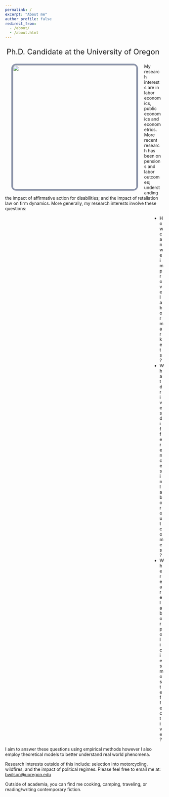 ```yaml
---
permalink: /
excerpt: "About me"
author_profile: false
redirect_from: 
  - /about/
  - /about.html
---
```


<style>
    /* Center-align the text */
    .center-text {
      text-align: center;
    }
</style>
  
<div class="center-text">
  <p style="font-size: 24px;">Ph.D. Candidate at the University of Oregon</p>
</div>

<style type="text/css">

.page {
    width: 100%;
    float: right;
    margin-right: 0;
    padding-left: 0;
    padding-right: 0;
    font-size: 20px;
}

</style>

<img 
  style="float: left; margin: 0px 20px; border-radius: 15px; border: 5px solid #8c94aa;"
  src="./images/grad-photo-final.jpg" 
  width="400">


My research interests are in labor economics, public economics and econometrics. More recent research has been on pensions and labor outcomes; understanding the impact of affirmative action for disabilities; and the impact of retaliation law on firm dynamics. More generally, my research interests involve these questions:

<ul style="padding-left:500px">
  <li>How can we improve labor markets?</li>
  <li>What drives differences in labor outcomes?</li>
  <li>Where are labor policies most effective?</li>
</ul>

I aim to answer these questions using empirical methods however I also employ theoretical models to better understand real world phenomena.

Research interests outside of this include: selection into motorcycling, wildfires, and the impact of political regimes. Please feel free to email me at: <a href = "mailto: bwilson@uoregon.edu">bwilson@uoregon.edu</a>

Outside of academia, you can find me cooking, camping, traveling, or reading/writing contemporary fiction.

